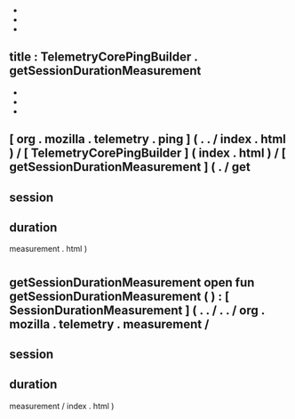 -
-
-
title
:
TelemetryCorePingBuilder
.
getSessionDurationMeasurement
-
-
-
-
[
org
.
mozilla
.
telemetry
.
ping
]
(
.
.
/
index
.
html
)
/
[
TelemetryCorePingBuilder
]
(
index
.
html
)
/
[
getSessionDurationMeasurement
]
(
.
/
get
-
session
-
duration
-
measurement
.
html
)
#
getSessionDurationMeasurement
open
fun
getSessionDurationMeasurement
(
)
:
[
SessionDurationMeasurement
]
(
.
.
/
.
.
/
org
.
mozilla
.
telemetry
.
measurement
/
-
session
-
duration
-
measurement
/
index
.
html
)
